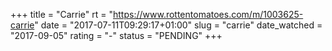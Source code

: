 +++
title = "Carrie"
rt = "https://www.rottentomatoes.com/m/1003625-carrie"
date = "2017-07-11T09:29:17+01:00"
slug = "carrie"
date_watched = "2017-09-05"
rating = "-"
status = "PENDING"
+++